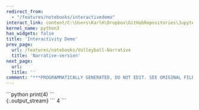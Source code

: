 ```yaml
---
redirect_from:
  - "/features/notebooks/interactivedemo"
interact_link: content/C:\Users\KarlH\Dropbox\GitHubRepositories\Jupyter-Book-Showroom\content\features/notebooks/InteractiveDemo.ipynb
kernel_name: python3
has_widgets: false
title: 'Interactivity Demo'
prev_page:
  url: /features/notebooks/Volleyball-Narrative
  title: 'Narrative-version'
next_page:
  url: 
  title: ''
comment: "***PROGRAMMATICALLY GENERATED, DO NOT EDIT. SEE ORIGINAL FILES IN /content***"
---
```


<div markdown="1" class="cell code_cell">
<div class="input_area" markdown="1">
```python
print(4)
```
</div>

<div class="output_wrapper" markdown="1">
<div class="output_subarea" markdown="1">
{:.output_stream}
```
4
```
</div>
</div>
</div>
